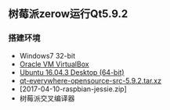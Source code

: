 
## 树莓派zerow运行Qt5.9.2

### 搭建环境
- Windows7 32-bit
- [Oracle VM VirtualBox](https://www.virtualbox.org/)
- [Ubuntu 16.04.3 Desktop (64-bit)](http://releases.ubuntu.com/16.04/ubuntu-16.04.3-desktop-amd64.iso.torrent?_ga=2.253121097.1318740821.1512544173-1116467422.1493000235)
- [qt-everywhere-opensource-src-5.9.2.tar.xz](http://download.qt.io/archive/qt/5.9/5.9.2/single/qt-everywhere-opensource-src-5.9.2.tar.xz)
- [2017-04-10-raspbian-jessie.zip]
- 树莓派交叉编译器

